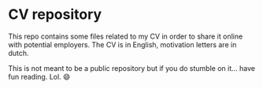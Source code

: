 # CV repository

This repo contains some files related to my CV in order to share it online with potential employers. The CV is in English, motivation letters are in dutch.

This is not meant to be a public repository but if you do stumble on it... have fun reading. Lol. 😄

